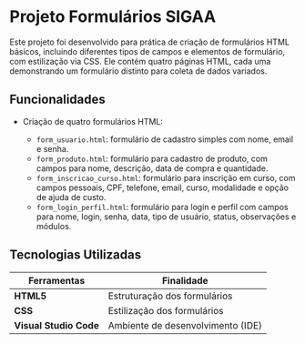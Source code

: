 # Projeto Formulários SIGAA

Este projeto foi desenvolvido para prática de criação de formulários HTML básicos, incluindo diferentes tipos de campos e elementos de formulário, com estilização via CSS.
Ele contém quatro páginas HTML, cada uma demonstrando um formulário distinto para coleta de dados variados.

## Funcionalidades

* Criação de quatro formulários HTML:

  * `form_usuario.html`: formulário de cadastro simples com nome, email e senha.
  * `form_produto.html`: formulário para cadastro de produto, com campos para nome, descrição, data de compra e quantidade.
  * `form_inscricao_curso.html`: formulário para inscrição em curso, com campos pessoais, CPF, telefone, email, curso, modalidade e opção de ajuda de custo.
  * `form_login_perfil.html`: formulário para login e perfil com campos para nome, login, senha, data, tipo de usuário, status, observações e módulos.

## Tecnologias Utilizadas

| Ferramentas                                      | Finalidade                        |
| ------------------------------------------------ | --------------------------------- |
| **HTML5**                                        | Estruturação dos formulários      |
| **CSS** | Estilização dos formulários       |
| **Visual Studio Code**                           | Ambiente de desenvolvimento (IDE) |
